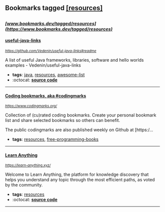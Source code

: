 ## Bookmarks tagged [[resources]](https://www.bookmarks.dev/search?q=[resources])

_<sup><sup>[www.bookmarks.dev/tagged/resources](https://www.bookmarks.dev/tagged/resources)</sup></sup>_
---
#### [useful-java-links](https://github.com/Vedenin/useful-java-links#readme)
_<sup>https://github.com/Vedenin/useful-java-links#readme</sup>_

A list of useful Java frameworks, libraries, software and hello worlds examples - Vedenin/useful-java-links
* **tags**: [java](../tagged/java.md), [resources](../tagged/resources.md), [awesome-list](../tagged/awesome-list.md)
* :octocat: **[source code](https://github.com/Vedenin/useful-java-links)**
---
#### [Coding bookmarks, aka #codingmarks](https://www.codingmarks.org/)
_<sup>https://www.codingmarks.org/</sup>_

Collection of (cu)rated coding bookmarks. Create your personal bookmark list and share selected bookmarks so others can benefit.

The public codingmarks are also published weekly on Github at [https:/...
* **tags**: [resources](../tagged/resources.md), [free-programming-books](../tagged/free-programming-books.md)
---
#### [Learn Anything](https://learn-anything.xyz/)
_<sup>https://learn-anything.xyz/</sup>_

Welcome to Learn Anything, the platform for knowledge discovery that helps you understand any topic through the most efficient paths, as voted by the community.
* **tags**: [resources](../tagged/resources.md)
* :octocat: **[source code](https://github.com/learn-anything/learn-anything)**
---
